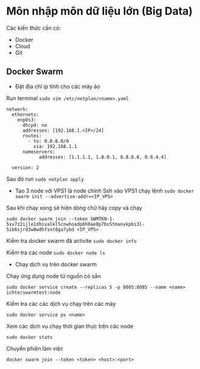 # Môn nhập môn dữ liệu lớn (Big Data)

Các kiến thức cần có:
- Docker
- Cloud
- Git

## Docker Swarm 
- Đặt địa chỉ ip tỉnh cho các máy ảo 

Run terminal `sudo vim /etc/netplan/<name>.yaml`

```
network:
  ethernets:
    enp0s3:
      dhcp4: no
      addresses: [192.168.1.<IP>/24] 
      routes:
        - to: 0.0.0.0/0
          via: 192.168.1.1
      nameservers:
            addresses: [1.1.1.1, 1.0.0.1, 8.8.8.8, 8.8.4.4]

  version: 2
```
Sau đó run `sudo netplan apply`

- Tạo 3 node với VPS1 là node chính
Ssh vào VPS1 chạy lệnh `sudo docker swarm init --advertise-addr=<IP_VPS>`

Sau khi chay xong sẽ hiện dòng chữ hãy copy và chạy
```
sudo docker swarm join --token SWMTKN-1-5xv7z2ijle1dhivalkl5cnwhoadp6h8ae0p7bs5tmanvkpbi3l-5ib6sjrd3w0wdhfsnt8ga7ybd <IP_VPS>
```
Kiểm tra docker swarm đã activite `sudo docker info`

Kiểm tra các node `sudo docker node ls`

- Chạy dịch vụ trên docker swarm

Chạy ứng dụng node từ nguồn có sẳn 
```
sudo docker service create --replicas 5 -p 8085:8085 --name <name> ichte/swarmtest:node
```

Kiểm tra các các dịch vụ chạy trên các máy 
```
sudo docker service ps <name>
```

Xem các dịch vụ chạy thời gian thực trên các node 
```
sudo docker stats
```

Chuyển phiên làm việc 
```
docker swarm join --token <token> <host>:<port>
```

